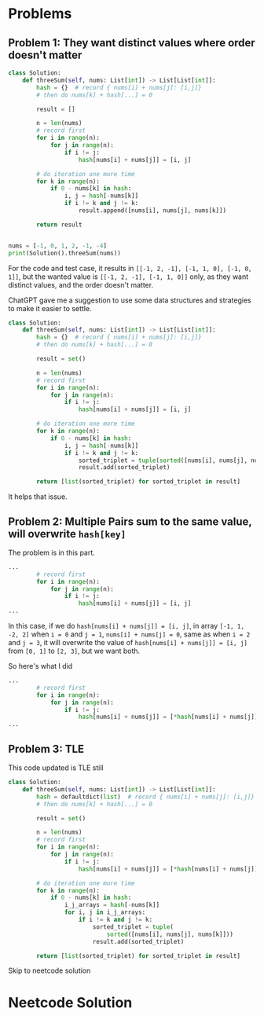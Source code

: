 # Problems
## Problem 1: They want distinct values where order doesn't matter
```python
class Solution:
    def threeSum(self, nums: List[int]) -> List[List[int]]:
        hash = {}  # record { nums[i] + nums[j]: [i,j]}
        # then do nums[k] + hash[...] = 0

        result = []

        n = len(nums)
        # record first
        for i in range(n):
            for j in range(n):
                if i != j:
                    hash[nums[i] + nums[j]] = [i, j]

        # do iteration one more time
        for k in range(n):
            if 0 - nums[k] in hash:
                i, j = hash[-nums[k]]
                if i != k and j != k:
                    result.append([nums[i], nums[j], nums[k]])

        return result


nums = [-1, 0, 1, 2, -1, -4]
print(Solution().threeSum(nums))
```

For the code and test case, it results in `[[-1, 2, -1], [-1, 1, 0], [-1, 0, 1]]`, but the wanted value is `[[-1, 2, -1], [-1, 1, 0]]` only, as they want distinct values, and the order doesn't matter. 

ChatGPT gave me a suggestion to use some data structures and strategies to make it easier to settle.
```python
class Solution:
    def threeSum(self, nums: List[int]) -> List[List[int]]:
        hash = {}  # record { nums[i] + nums[j]: [i,j]}
        # then do nums[k] + hash[...] = 0

        result = set()

        n = len(nums)
        # record first
        for i in range(n):
            for j in range(n):
                if i != j:
                    hash[nums[i] + nums[j]] = [i, j]

        # do iteration one more time
        for k in range(n):
            if 0 - nums[k] in hash:
                i, j = hash[-nums[k]]
                if i != k and j != k:
                    sorted_triplet = tuple(sorted([nums[i], nums[j], nums[k]]))
                    result.add(sorted_triplet)

        return [list(sorted_triplet) for sorted_triplet in result]
```

It helps that issue.

## Problem 2: Multiple Pairs sum to the same value, will overwrite `hash[key]`
The problem is in this part.
```python
...
        # record first
        for i in range(n):
            for j in range(n):
                if i != j:
                    hash[nums[i] + nums[j]] = [i, j]
...
```

In this case, if we do `hash[nums[i] + nums[j]] = [i, j]`, in array `[-1, 1, -2, 2]` when `i = 0` and `j = 1`, `nums[i] + nums[j] = 0`, same as when `i = 2` and `j = 3`, it will overwrite the value of `hash[nums[i] + nums[j]] = [i, j]` from `[0, 1]` to `[2, 3]`, but we want both.

So here's what I did
```python
...
        # record first
        for i in range(n):
            for j in range(n):
                if i != j:
                    hash[nums[i] + nums[j]] = [*hash[nums[i] + nums[j]], [i, j]]
...
```

## Problem 3: TLE
This code updated is TLE still
```python
class Solution:
    def threeSum(self, nums: List[int]) -> List[List[int]]:
        hash = defaultdict(list)  # record { nums[i] + nums[j]: [i,j]}
        # then do nums[k] + hash[...] = 0

        result = set()

        n = len(nums)
        # record first
        for i in range(n):
            for j in range(n):
                if i != j:
                    hash[nums[i] + nums[j]] = [*hash[nums[i] + nums[j]], [i, j]]

        # do iteration one more time
        for k in range(n):
            if 0 - nums[k] in hash:
                i_j_arrays = hash[-nums[k]]
                for i, j in i_j_arrays:
                    if i != k and j != k:
                        sorted_triplet = tuple(
                            sorted([nums[i], nums[j], nums[k]]))
                        result.add(sorted_triplet)

        return [list(sorted_triplet) for sorted_triplet in result]
```

Skip to neetcode solution

# Neetcode Solution